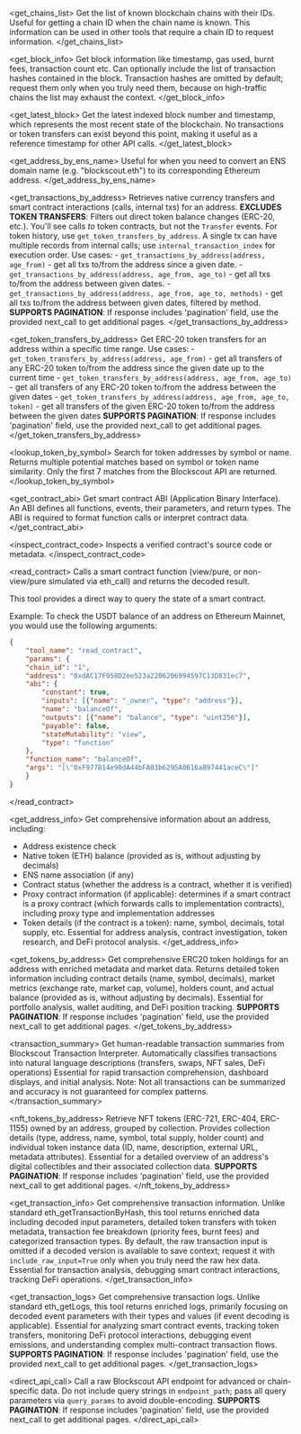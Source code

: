 <get_chains_list>
Get the list of known blockchain chains with their IDs.
Useful for getting a chain ID when the chain name is known.
This information can be used in other tools that require a chain ID to request information.
</get_chains_list>

<get_block_info>
Get block information like timestamp, gas used, burnt fees, transaction count etc.
Can optionally include the list of transaction hashes contained in the block. Transaction hashes are omitted by default; request them only when you truly need them, because on high-traffic chains the list may exhaust the context.
</get_block_info>

<get_latest_block>
Get the latest indexed block number and timestamp, which represents the most recent state of the blockchain.
No transactions or token transfers can exist beyond this point, making it useful as a reference timestamp for other API calls.
</get_latest_block>

<get_address_by_ens_name>
Useful for when you need to convert an ENS domain name (e.g. "blockscout.eth") to its corresponding Ethereum address.
</get_address_by_ens_name>

<get_transactions_by_address>
Retrieves native currency transfers and smart contract interactions (calls, internal txs) for an address.
**EXCLUDES TOKEN TRANSFERS**: Filters out direct token balance changes (ERC-20, etc.). You'll see calls *to* token contracts, but not the `Transfer` events. For token history, use `get_token_transfers_by_address`.
A single tx can have multiple records from internal calls; use `internal_transaction_index` for execution order.
Use cases:
    - `get_transactions_by_address(address, age_from)` - get all txs to/from the address since a given date.
    - `get_transactions_by_address(address, age_from, age_to)` - get all txs to/from the address between given dates.
    - `get_transactions_by_address(address, age_from, age_to, methods)` - get all txs to/from the address between given dates, filtered by method.
**SUPPORTS PAGINATION**: If response includes 'pagination' field, use the provided next_call to get additional pages.
</get_transactions_by_address>

<get_token_transfers_by_address>
Get ERC-20 token transfers for an address within a specific time range.
Use cases:
    - `get_token_transfers_by_address(address, age_from)` - get all transfers of any ERC-20 token to/from the address since the given date up to the current time
    - `get_token_transfers_by_address(address, age_from, age_to)` - get all transfers of any ERC-20 token to/from the address between the given dates
    - `get_token_transfers_by_address(address, age_from, age_to, token)` - get all transfers of the given ERC-20 token to/from the address between the given dates
**SUPPORTS PAGINATION**: If response includes 'pagination' field, use the provided next_call to get additional pages.
</get_token_transfers_by_address>

<lookup_token_by_symbol>
Search for token addresses by symbol or name. Returns multiple potential matches based on symbol or token name similarity. Only the first 7 matches from the Blockscout API are returned.
</lookup_token_by_symbol>

<get_contract_abi>
Get smart contract ABI (Application Binary Interface).
An ABI defines all functions, events, their parameters, and return types. The ABI is required to format function calls or interpret contract data.
</get_contract_abi>

<inspect_contract_code>
Inspects a verified contract's source code or metadata.
</inspect_contract_code>

<read_contract>
Calls a smart contract function (view/pure, or non-view/pure simulated via eth_call) and returns the decoded result.

This tool provides a direct way to query the state of a smart contract.

Example:
To check the USDT balance of an address on Ethereum Mainnet, you would use the following arguments:

```json
{
    "tool_name": "read_contract",
    "params": {
    "chain_id": "1",
    "address": "0xdAC17F958D2ee523a2206206994597C13D831ec7",
    "abi": {
        "constant": true,
        "inputs": [{"name": "_owner", "type": "address"}],
        "name": "balanceOf",
        "outputs": [{"name": "balance", "type": "uint256"}],
        "payable": false,
        "stateMutability": "view",
        "type": "function"
    },
    "function_name": "balanceOf",
    "args": "[\"0xF977814e90dA44bFA03b6295A0616a897441aceC\"]"
    }
}
```
</read_contract>

<get_address_info>
Get comprehensive information about an address, including:

- Address existence check
- Native token (ETH) balance (provided as is, without adjusting by decimals)
- ENS name association (if any)
- Contract status (whether the address is a contract, whether it is verified)
- Proxy contract information (if applicable): determines if a smart contract is a proxy contract (which forwards calls to implementation contracts), including proxy type and implementation addresses
- Token details (if the contract is a token): name, symbol, decimals, total supply, etc.
Essential for address analysis, contract investigation, token research, and DeFi protocol analysis.
</get_address_info>

<get_tokens_by_address>
Get comprehensive ERC20 token holdings for an address with enriched metadata and market data.
Returns detailed token information including contract details (name, symbol, decimals), market metrics (exchange rate, market cap, volume), holders count, and actual balance (provided as is, without adjusting by decimals).
Essential for portfolio analysis, wallet auditing, and DeFi position tracking.
**SUPPORTS PAGINATION**: If response includes 'pagination' field, use the provided next_call to get additional pages.
</get_tokens_by_address>

<transaction_summary>
Get human-readable transaction summaries from Blockscout Transaction Interpreter.
Automatically classifies transactions into natural language descriptions (transfers, swaps, NFT sales, DeFi operations)
Essential for rapid transaction comprehension, dashboard displays, and initial analysis.
Note: Not all transactions can be summarized and accuracy is not guaranteed for complex patterns.
</transaction_summary>

<nft_tokens_by_address>
Retrieve NFT tokens (ERC-721, ERC-404, ERC-1155) owned by an address, grouped by collection.
Provides collection details (type, address, name, symbol, total supply, holder count) and individual token instance data (ID, name, description, external URL, metadata attributes).
Essential for a detailed overview of an address's digital collectibles and their associated collection data.
**SUPPORTS PAGINATION**: If response includes 'pagination' field, use the provided next_call to get additional pages.
</nft_tokens_by_address>

<get_transaction_info>
Get comprehensive transaction information.
Unlike standard eth_getTransactionByHash, this tool returns enriched data including decoded input parameters, detailed token transfers with token metadata, transaction fee breakdown (priority fees, burnt fees) and categorized transaction types.
By default, the raw transaction input is omitted if a decoded version is available to save context; request it with `include_raw_input=True` only when you truly need the raw hex data.
Essential for transaction analysis, debugging smart contract interactions, tracking DeFi operations.
</get_transaction_info>

<get_transaction_logs>
Get comprehensive transaction logs.
Unlike standard eth_getLogs, this tool returns enriched logs, primarily focusing on decoded event parameters with their types and values (if event decoding is applicable).
Essential for analyzing smart contract events, tracking token transfers, monitoring DeFi protocol interactions, debugging event emissions, and understanding complex multi-contract transaction flows.
**SUPPORTS PAGINATION**: If response includes 'pagination' field, use the provided next_call to get additional pages.
</get_transaction_logs>

<direct_api_call>
Call a raw Blockscout API endpoint for advanced or chain-specific data.
Do not include query strings in `endpoint_path`; pass all query parameters via `query_params` to avoid double-encoding.
**SUPPORTS PAGINATION**: If response includes 'pagination' field, use the provided next_call to get additional pages.
</direct_api_call>
